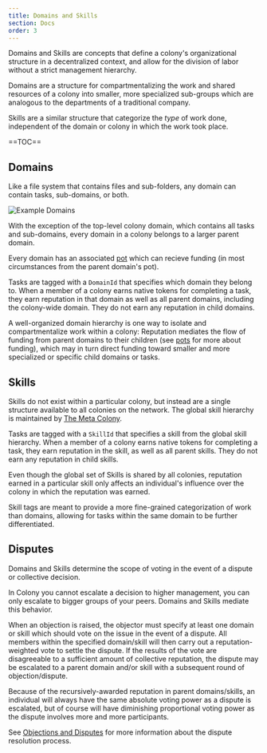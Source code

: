 ```yaml
---
title: Domains and Skills
section: Docs
order: 3
---
```


Domains and Skills are concepts that define a colony's organizational structure in a decentralized context, and allow for the division of labor without a strict management hierarchy.

Domains are a structure for compartmentalizing the work and shared resources of a colony into smaller, more specialized sub-groups which are analogous to the departments of a traditional company.

Skills are a similar structure that categorize the _type_ of work done, independent of the domain or colony in which the work took place.

==TOC==

## Domains
Like a file system that contains files and sub-folders, any domain can contain tasks, sub-domains, or both.

![Example Domains](https://raw.githubusercontent.com/JoinColony/colonyNetwork/develop/docs/img/domains_r1.svg?sanitize=true)

With the exception of the top-level colony domain, which contains all tasks and sub-domains, every domain in a colony belongs to a larger parent domain.

Every domain has an associated [pot](/colonynetwork/docs-pots-and-funding/) which can recieve funding (in most circumstances from the parent domain's pot).


Tasks are tagged with a `DomainId` that specifies which domain they belong to. When a member of a colony earns native tokens for completing a task, they earn reputation in that domain as well as all parent domains, including the colony-wide domain. They do not earn any reputation in child domains.

A well-organized domain hierarchy is one way to isolate and compartmentalize work within a colony: Reputation mediates the flow of funding from parent domains to their children (see [pots](/colonynetwork/docs-pots-and-funding/) for more about funding), which may in turn direct funding toward smaller and more specialized or specific child domains or tasks.

## Skills
Skills do not exist within a particular colony, but instead are a single structure available to all colonies on the network. The global skill hierarchy is maintained by [The Meta Colony](/colonynetwork/docs-the-meta-colony-and-clny/).

Tasks are tagged with a `SkillId` that specifies a skill from the global skill hierarchy. When a member of a colony earns native tokens for completing a task, they earn reputation in the skill, as well as all parent skills. They do not earn any reputation in child skills.

Even though the global set of Skills is shared by all colonies, reputation earned in a particular skill only affects an individual's influence over the colony in which the reputation was earned.

Skill tags are meant to provide a more fine-grained categorization of work than domains, allowing for tasks within the same domain to be further differentiated.

## Disputes
Domains and Skills determine the scope of voting in the event of a dispute or collective decision.

In Colony you cannot escalate a decision to higher management, you can only escalate to bigger groups of your peers. Domains and Skills mediate this behavior.

When an objection is raised, the objector must specify at least one domain or skill which should vote on the issue in the event of a dispute. All members within the specified domain/skill will then carry out a reputation-weighted vote to settle the dispute. If the results of the vote are disagreeable to a sufficient amount of collective reputation, the dispute may be escalated to a parent domain and/or skill with a subsequent round of objection/dispute.

Because of the recursively-awarded reputation in parent domains/skills, an individual will always have the same absolute voting power as a dispute is escalated, but of course will have diminishing proportional voting power as the dispute involves more and more participants.

See [Objections and Disputes](/colonynetwork/docs-objections-and-disputes/) for more information about the dispute resolution process.
